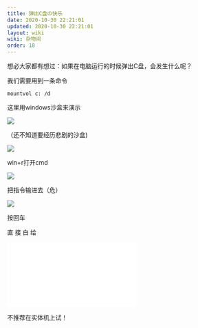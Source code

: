 ```yaml
---
title: 弹出C盘の快乐
date: 2020-10-30 22:21:01
updated: 2020-10-30 22:21:01
layout: wiki
wiki: 杂物间
order: 18
---
```


想必大家都有想过：如果在电脑运行的时候弹出C盘，会发生什么呢？

我们需要用到一条命令

```dos
mountvol c: /d
```

这里用windows沙盒来演示

![](https://raw.hzchu.top/thun888/tuku/master/img/asd.png)

（还不知道要经历悲剧的沙盒)

![](https://raw.hzchu.top/thun888/tuku/master/img/asd030223651.png)

win+r打开cmd

![](https://raw.hzchu.top/thun888/tuku/master/img/20201030224031.png)

把指令输进去（危）

![](https://raw.hzchu.top/thun888/tuku/master/img/20201030224416.png)

按回车

直 接 白 给
<iframe src="//player.bilibili.com/player.html?aid=970026140&bvid=BV1Np4y1k7QW&cid=251045938&page=1" scrolling="no" border="0" frameborder="no" framespacing="0" allowfullscreen="true"> </iframe>

不推荐在实体机上试！
